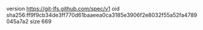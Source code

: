 version https://git-lfs.github.com/spec/v1
oid sha256:ff9f9cb34de3ff770d61baaeea0ca3185e3906f2e8032f55a52fa4789045a7a2
size 669
